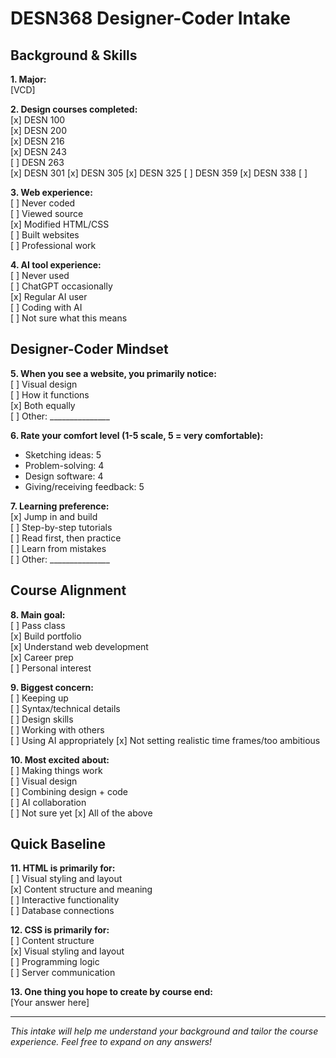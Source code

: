 # DESN368 Designer-Coder Intake

## Background & Skills

**1. Major:**  
[VCD]

**2. Design courses completed:**  
[x] DESN 100  
[x] DESN 200  
[x] DESN 216  
[x] DESN 243  
[ ] DESN 263  
[x] DESN 301
[x] DESN 305
[x] DESN 325
[ ] DESN 359 
[x] DESN 338
[ ]

**3. Web experience:**  
[ ] Never coded  
[ ] Viewed source  
[x] Modified HTML/CSS  
[ ] Built websites  
[ ] Professional work

**4. AI tool experience:**  
[ ] Never used  
[ ] ChatGPT occasionally  
[x] Regular AI user  
[ ] Coding with AI  
[ ] Not sure what this means

## Designer-Coder Mindset

**5. When you see a website, you primarily notice:**  
[ ] Visual design  
[ ] How it functions  
[x] Both equally  
[ ] Other: _______________

**6. Rate your comfort level (1-5 scale, 5 = very comfortable):**  
- Sketching ideas: 5  
- Problem-solving: 4  
- Design software: 4
- Giving/receiving feedback: 5

**7. Learning preference:**  
[x] Jump in and build  
[ ] Step-by-step tutorials  
[ ] Read first, then practice  
[ ] Learn from mistakes  
[ ] Other: _______________

## Course Alignment

**8. Main goal:**  
[ ] Pass class  
[x] Build portfolio  
[x] Understand web development  
[x] Career prep  
[ ] Personal interest

**9. Biggest concern:**  
[ ] Keeping up  
[ ] Syntax/technical details  
[ ] Design skills  
[ ] Working with others  
[ ] Using AI appropriately
[x] Not setting realistic time frames/too ambitious

**10. Most excited about:**  
[ ] Making things work  
[ ] Visual design  
[ ] Combining design + code  
[ ] AI collaboration  
[ ] Not sure yet
[x] All of the above

## Quick Baseline

**11. HTML is primarily for:**  
[ ] Visual styling and layout  
[x] Content structure and meaning  
[ ] Interactive functionality  
[ ] Database connections

**12. CSS is primarily for:**  
[ ] Content structure  
[x] Visual styling and layout  
[ ] Programming logic  
[ ] Server communication

**13. One thing you hope to create by course end:**  
[Your answer here]

---
*This intake will help me understand your background and tailor the course experience. Feel free to expand on any answers!*
